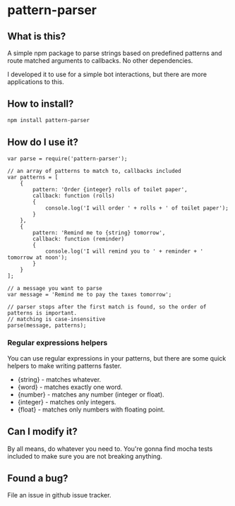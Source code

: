 pattern-parser
==============================
## What is this?

A simple npm package to parse strings based on predefined patterns and route matched arguments to callbacks. No other dependencies.

I developed it to use for a simple bot interactions, but there are more applications to this.

## How to install?

```sh
npm install pattern-parser
```

## How do I use it?

~~~
var parse = require('pattern-parser');

// an array of patterns to match to, callbacks included
var patterns = [
    {
        pattern: 'Order {integer} rolls of toilet paper',
        callback: function (rolls)
        {
            console.log('I will order ' + rolls + ' of toilet paper');
        }
    },
    {
        pattern: 'Remind me to {string} tomorrow',
        callback: function (reminder)
        {
            console.log('I will remind you to ' + reminder + ' tomorrow at noon');
        }
    }
];

// a message you want to parse
var message = 'Remind me to pay the taxes tomorrow';

// parser stops after the first match is found, so the order of patterns is important.
// matching is case-insensitive
parse(message, patterns);
~~~

### Regular expressions helpers

You can use regular expressions in your patterns, but there are some quick helpers to make writing patterns faster.

* {string} - matches whatever.
* {word} - matches exactly one word.
* {number} - matches any number (integer or float).
* {integer} - matches only integers.
* {float} - matches only numbers with floating point.


## Can I modify it?

By all means, do whatever you need to. You're gonna find mocha tests included to make sure you are not breaking anything.

## Found a bug?

File an issue in github issue tracker.